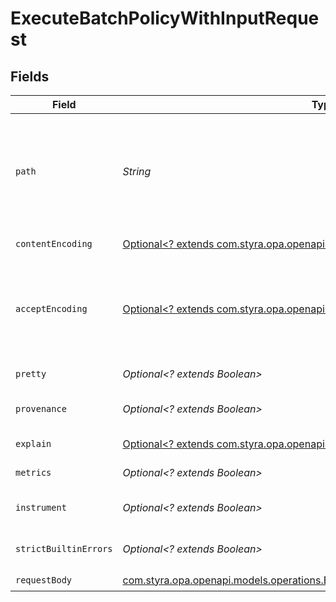 # ExecuteBatchPolicyWithInputRequest


## Fields

| Field                                                                                                                                                                                                                                                                        | Type                                                                                                                                                                                                                                                                         | Required                                                                                                                                                                                                                                                                     | Description                                                                                                                                                                                                                                                                  | Example                                                                                                                                                                                                                                                                      |
| ---------------------------------------------------------------------------------------------------------------------------------------------------------------------------------------------------------------------------------------------------------------------------- | ---------------------------------------------------------------------------------------------------------------------------------------------------------------------------------------------------------------------------------------------------------------------------- | ---------------------------------------------------------------------------------------------------------------------------------------------------------------------------------------------------------------------------------------------------------------------------- | ---------------------------------------------------------------------------------------------------------------------------------------------------------------------------------------------------------------------------------------------------------------------------- | ---------------------------------------------------------------------------------------------------------------------------------------------------------------------------------------------------------------------------------------------------------------------------- |
| `path`                                                                                                                                                                                                                                                                       | *String*                                                                                                                                                                                                                                                                     | :heavy_check_mark:                                                                                                                                                                                                                                                           | The path separator is used to access values inside object and array documents. If the path indexes into an array, the server will attempt to convert the array index to an integer. If the path element cannot be converted to an integer, the server will respond with 404. | app/rbac                                                                                                                                                                                                                                                                     |
| `contentEncoding`                                                                                                                                                                                                                                                            | [Optional<? extends com.styra.opa.openapi.models.shared.GzipContentEncoding>](../../models/shared/GzipContentEncoding.md)                                                                                                                                                    | :heavy_minus_sign:                                                                                                                                                                                                                                                           | Indicates that the request body is gzip encoded                                                                                                                                                                                                                              |                                                                                                                                                                                                                                                                              |
| `acceptEncoding`                                                                                                                                                                                                                                                             | [Optional<? extends com.styra.opa.openapi.models.shared.GzipAcceptEncoding>](../../models/shared/GzipAcceptEncoding.md)                                                                                                                                                      | :heavy_minus_sign:                                                                                                                                                                                                                                                           | Indicates the server should respond with a gzip encoded body. The server will send the compressed response only if its length is above `server.encoding.gzip.min_length` value. See the configuration section                                                                |                                                                                                                                                                                                                                                                              |
| `pretty`                                                                                                                                                                                                                                                                     | *Optional<? extends Boolean>*                                                                                                                                                                                                                                                | :heavy_minus_sign:                                                                                                                                                                                                                                                           | If parameter is `true`, response will formatted for humans.                                                                                                                                                                                                                  |                                                                                                                                                                                                                                                                              |
| `provenance`                                                                                                                                                                                                                                                                 | *Optional<? extends Boolean>*                                                                                                                                                                                                                                                | :heavy_minus_sign:                                                                                                                                                                                                                                                           | If parameter is true, response will include build/version info in addition to the result.                                                                                                                                                                                    |                                                                                                                                                                                                                                                                              |
| `explain`                                                                                                                                                                                                                                                                    | [Optional<? extends com.styra.opa.openapi.models.shared.Explain>](../../models/shared/Explain.md)                                                                                                                                                                            | :heavy_minus_sign:                                                                                                                                                                                                                                                           | Return query explanation in addition to result.                                                                                                                                                                                                                              |                                                                                                                                                                                                                                                                              |
| `metrics`                                                                                                                                                                                                                                                                    | *Optional<? extends Boolean>*                                                                                                                                                                                                                                                | :heavy_minus_sign:                                                                                                                                                                                                                                                           | Return query performance metrics in addition to result.                                                                                                                                                                                                                      |                                                                                                                                                                                                                                                                              |
| `instrument`                                                                                                                                                                                                                                                                 | *Optional<? extends Boolean>*                                                                                                                                                                                                                                                | :heavy_minus_sign:                                                                                                                                                                                                                                                           | Instrument query evaluation and return a superset of performance metrics in addition to result.                                                                                                                                                                              |                                                                                                                                                                                                                                                                              |
| `strictBuiltinErrors`                                                                                                                                                                                                                                                        | *Optional<? extends Boolean>*                                                                                                                                                                                                                                                | :heavy_minus_sign:                                                                                                                                                                                                                                                           | Treat built-in function call errors as fatal and return an error immediately.                                                                                                                                                                                                |                                                                                                                                                                                                                                                                              |
| `requestBody`                                                                                                                                                                                                                                                                | [com.styra.opa.openapi.models.operations.ExecuteBatchPolicyWithInputRequestBody](../../models/operations/ExecuteBatchPolicyWithInputRequestBody.md)                                                                                                                          | :heavy_check_mark:                                                                                                                                                                                                                                                           | The batch of inputs                                                                                                                                                                                                                                                          |                                                                                                                                                                                                                                                                              |
